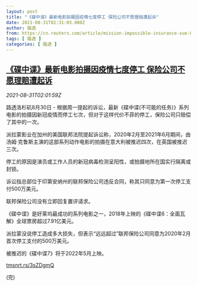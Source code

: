 ```yaml
---
layout: post
title: "《碟中谍》最新电影拍摄因疫情七度停工 保险公司不愿理赔遭起诉"
date: 2021-08-31T02:31:03.000Z
author: 路透
from: https://cn.reuters.com/article/mission-impossible-insurance-sue-0831-idCNKBS2FW050
tags: [ 路透 ]
categories: [ 路透 ]
---
```

<!--1630377063000-->
[《碟中谍》最新电影拍摄因疫情七度停工 保险公司不愿理赔遭起诉](https://cn.reuters.com/article/mission-impossible-insurance-sue-0831-idCNKBS2FW050)
------

<div>
<div><i>2021-08-31T02:01:59Z</i></div><p>路透洛杉矶8月30日 - 根据周一提起的诉讼，最新《碟中谍(不可能的任务)》系列电影的拍摄因新冠疫情而停工七次，但对于这样代价不菲的停工，保险公司只赔偿了其中的一次。</p><p>派拉蒙影业在加州的美国联邦法院提起诉讼称，2020年2月至2021年6月期间，由汤姆·克鲁斯主演的这部系列动作电影的拍摄在意大利被推迟四次，在英国被推迟三次。</p><p>停工的原因是演员或工作人员的新冠病毒检测呈阳性，或拍摄地所在国实行隔离或封锁。</p><p>诉讼指总部位于印第安纳州的联邦保险公司违反合同，称其只同意为第一次停工支付500万美元。</p><p>联邦保险公司没有立即回复置评请求。</p><p>《碟中谍》是好莱坞最成功的系列电影之一，2018年上映的《碟中谍6：全面瓦解》全球票房超过7.91亿美元。</p><p>派拉蒙没说停工造成多大损失，但表示“远远超过”联邦保险公司同意为2020年2月首次停工支付的500万美元。</p><p>被推迟的《碟中谍7》将于2022年5月上映。</p><p><a href="https://tmsnrt.rs/3sZDgmQ">tmsnrt.rs/3sZDgmQ</a></p><p>(完)</p>
</div>
